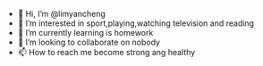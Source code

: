- 👋 Hi, I’m @limyancheng
- 👀 I’m interested in sport,playing,watching television and reading
- 🌱 I’m currently learning is homework
- 💞️ I’m looking to collaborate on nobody
- 📫 How to reach me become strong ang healthy

<!---
limyancheng/limyancheng is a ✨ special ✨ repository because its `README.md` (this file) appears on your GitHub profile.
You can click the Preview link to take a look at your changes.
--->
